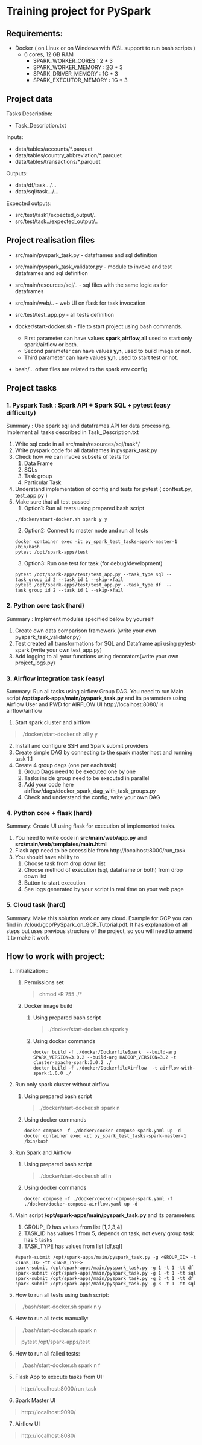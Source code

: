 # Training project for PySpark

## Requirements:
* Docker ( on Linux or on Windows with WSL support to run bash scripts )
   * 6 cores, 12 GB RAM
      - SPARK_WORKER_CORES : 2 * 3
      - SPARK_WORKER_MEMORY : 2G * 3
      - SPARK_DRIVER_MEMORY : 1G * 3
      - SPARK_EXECUTOR_MEMORY : 1G * 3

## Project data
Tasks Description:
* Task_Description.txt

Inputs:
* data/tables/accounts/*.parquet
* data/tables/country_abbreviation/*.parquet
* data/tables/transactions/*.parquet

Outputs:
* data/df/task.../...
* data/sql/task.../...

Expected outputs:
* src/test/task1/expected_output/..
* src/test/task../expected_output/..

## Project realisation files
* src/main/pyspark_task.py - dataframes and sql definition
* src/main/pyspark_task_validator.py - module to invoke and test dataframes and sql definition
* src/main/resources/sql/.. - sql files with the same logic as for dataframes
* src/main/web/.. - web UI on flask for task invocation

* src/test/test_app.py - all tests definition
* docker/start-docker.sh - file to start project using bash commands. 
  * First parameter can have values **spark,airflow,all** used to start only spark/airflow or both. 
  * Second parameter can have values **y,n**, used to build image or not.
  * Third parameter can have values **y,n**, used to start test or not. 
* bash/... other files are related to the spark env config

## Project tasks
### 1. Pyspark Task : Spark API + Spark SQL + pytest (easy difficulty)
Summary : Use spark sql and dataframes API for data processing. Implement all tasks described in Task_Description.txt 
   1. Write sql code in all src/main/resources/sql/task*/
   2. Write pyspark code for all dataframes in pyspark_task.py 
   3. Check how we can invoke subsets of tests for
      1. Data Frame
      2. SQLs
      3. Task group
      4. Particular Task
   4. Understand implementation of config and tests for pytest ( conftest.py, test_app.py )
   5. Make sure that all test passed 
      1. Option1: Run all tests using prepared bash script  
      ```
      ./docker/start-docker.sh spark y y
      ```
      2. Option2: Connect to master node and run all tests
      ```
      docker container exec -it py_spark_test_tasks-spark-master-1 /bin/bash
      pytest /opt/spark-apps/test
      ```
      3. Option3: Run one test for task (for debug/development)
      ```
      pytest /opt/spark-apps/test/test_app.py --task_type sql --task_group_id 2 --task_id 1 --skip-xfail       
      pytest /opt/spark-apps/test/test_app.py --task_type df  --task_group_id 2 --task_id 1 --skip-xfail
      ```
   

### 2. Python core task (hard)
Summary : Implement modules specified below by yourself
   1. Create own data comparison framework (write your own pyspark_task_validator.py)
   2. Test created all transformations for SQL and Dataframe api using pytest-spark (write your own test_app.py)
   3. Add logging to all your functions using decorators(write your own project_logs.py)


### 3. Airflow integration task (easy) 
Summary: Run all tasks using airflow Group DAG.
You need to run Main script **/opt/spark-apps/main/pyspark_task.py** and its parameters using Airflow
User and PWD for AIRFLOW UI http://localhost:8080/ is airflow/airflow

   1. Start spark cluster and airflow  
   > ./docker/start-docker.sh all y y
   2. Install and configure SSH and Spark submit providers
   3. Create simple DAG by connecting to the spark master host and running task 1.1 
   4. Create 4 group dags (one per each task)
      1. Group Dags need to be executed one by one
      2. Tasks inside group need to be executed in parallel
      3. Add your code here airflow/dags/docker_spark_dag_with_task_groups.py
      4. Check and understand the config, write your own DAG 

### 4. Python core + flask (hard)
Summary: Create UI using flask for execution of implemented tasks. 
1. You need to write code in **src/main/web/app.py** and **src/main/web/templates/main.html**
2. Flask app need to be accessible from http://localhost:8000/run_task
3. You should have ability to
   1. Choose task from drop down list
   2. Choose method of execution (sql, dataframe or both) from drop down list
   3. Button to start execution
   4. See logs generated by your script in real time on your web page

### 5. Cloud task (hard)
Summary: Make this solution work on any cloud. 
Example for GCP you can find in ./cloud/gcp/PySpark_on_GCP_Tutorial.pdf.
It has explanation of all steps but uses previous structure of the project, so you will need to amend it to make it work 


## How to work with project:
1. Initialization :
    1. Permissions set 
       > chmod -R 755 ./*
    2. Docker image build
        1. Using prepared bash script
           > ./docker/start-docker.sh spark y

        2. Using docker commands
           ``` 
           docker build -f ./docker/DockerfileSpark  --build-arg SPARK_VERSION=3.0.2 --build-arg HADOOP_VERSION=3.2 -t cluster-apache-spark:3.0.2 ./       
           docker build -f ./docker/DockerfileAirflow  -t airflow-with-spark:1.0.0 ./
           ```     

2. Run only spark cluster without airflow
    1. Using prepared bash script
       > ./docker/start-docker.sh spark n
    2. Using docker commands
       ```
       docker compose -f ./docker/docker-compose-spark.yaml up -d
       docker container exec -it py_spark_test_tasks-spark-master-1 /bin/bash
       ```
3. Run Spark and Airflow
    1. Using prepared bash script
       > ./docker/start-docker.sh all n
    2. Using docker commands
       ``` 
       docker compose -f ./docker/docker-compose-spark.yaml -f ./docker/docker-compose-airflow.yaml up -d 
       ```

4. Main script **/opt/spark-apps/main/pyspark_task.py** and its parameters:
    1. GROUP_ID has values from list [1,2,3,4]
    2. TASK_ID has values 1 from 5, depends on task, not every group task has 5 tasks
    3. TASK_TYPE has values from list [df,sql]
    
    ```
    #spark-submit /opt/spark-apps/main/pyspark_task.py -g <GROUP_ID> -t <TASK_ID> -tt <TASK_TYPE>
    spark-submit /opt/spark-apps/main/pyspark_task.py -g 1 -t 1 -tt df
    spark-submit /opt/spark-apps/main/pyspark_task.py -g 1 -t 1 -tt sql   
    spark-submit /opt/spark-apps/main/pyspark_task.py -g 2 -t 1 -tt df
    spark-submit /opt/spark-apps/main/pyspark_task.py -g 3 -t 1 -tt sql
    ``` 

5. How to run all tests using bash script:
> ./bash/start-docker.sh spark n y
6. How to run all tests manually:
>   ./bash/start-docker.sh spark n
>
>   pytest /opt/spark-apps/test
6. How to run all failed tests:
> ./bash/start-docker.sh spark n f
5. Flask App to execute tasks from UI:
> http://localhost:8000/run_task
6. Spark Master UI
> http://localhost:9090/
7. Airflow UI
> http://localhost:8080/ 